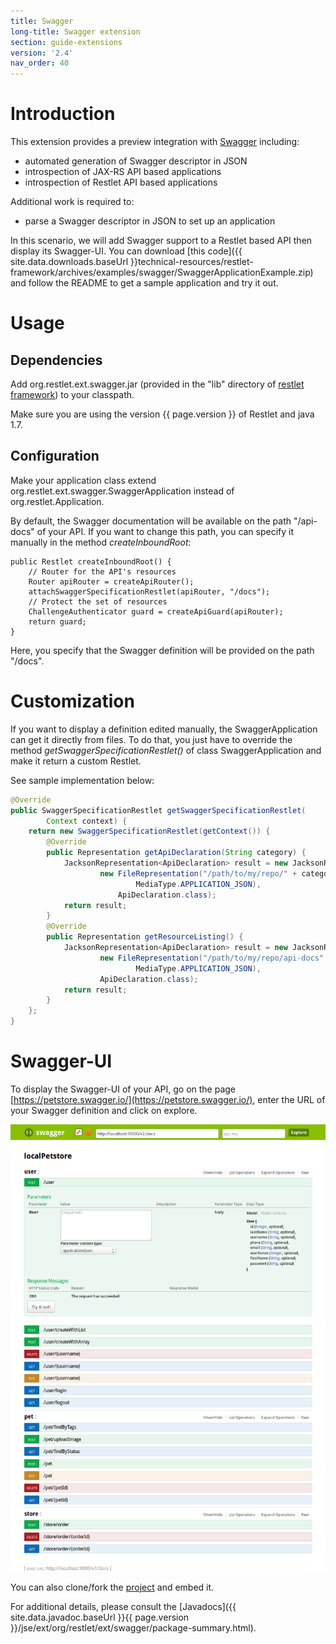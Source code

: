 ```yaml
---
title: Swagger
long-title: Swagger extension
section: guide-extensions
version: '2.4'
nav_order: 40
---
```

# Introduction

This extension provides a preview integration with [Swagger](https://helloreverb.com/developers/swagger) including:

- automated generation of Swagger descriptor in JSON
- introspection of JAX-RS API based applications
- introspection of Restlet API based applications

Additional work is required to:

- parse a Swagger descriptor in JSON to set up an application

In this scenario, we will add Swagger support to a Restlet based API then display its Swagger-UI.
You can download [this code]({{ site.data.downloads.baseUrl }}technical-resources/restlet-framework/archives/examples/swagger/SwaggerApplicationExample.zip) and follow the README to get a sample application and try it out.

# Usage

## Dependencies

Add org.restlet.ext.swagger.jar (provided in the "lib" directory of
[restlet framework](/downloads/current#release=testing&edition=jse&distribution=zip
"download restlet framework")) to your classpath.

Make sure you are using the version {{ page.version }} of Restlet and java 1.7.

## Configuration

Make your application class extend org.restlet.ext.swagger.SwaggerApplication instead of org.restlet.Application.

By default, the Swagger documentation will be available on the path "/api-docs" of your API. If you want to change this path, you can specify it manually in the method _createInboundRoot_:

<pre class="language-java"><code class="language-java">public Restlet createInboundRoot() {
    // Router for the API's resources
    Router apiRouter = createApiRouter();
    attachSwaggerSpecificationRestlet(apiRouter, "/docs");
    // Protect the set of resources
    ChallengeAuthenticator guard = createApiGuard(apiRouter);
    return guard;
}
</code></pre>

Here, you specify that the Swagger definition will be provided on the path "/docs".

# Customization

If you want to display a definition edited manually, the SwaggerApplication can get it directly from files. To do that, you just have to override the method _getSwaggerSpecificationRestlet()_ of class SwaggerApplication and make it return a custom Restlet.

See sample implementation below:

```java
@Override
public SwaggerSpecificationRestlet getSwaggerSpecificationRestlet(
        Context context) {
    return new SwaggerSpecificationRestlet(getContext()) {
        @Override
        public Representation getApiDeclaration(String category) {
            JacksonRepresentation<ApiDeclaration> result = new JacksonRepresentation<ApiDeclaration>(
                    new FileRepresentation("/path/to/my/repo/" + category,
                            MediaType.APPLICATION_JSON),
                        ApiDeclaration.class);
            return result;
        }
        @Override
        public Representation getResourceListing() {
            JacksonRepresentation<ApiDeclaration> result = new JacksonRepresentation<ApiDeclaration>(
                    new FileRepresentation("/path/to/my/repo/api-docs",
                            MediaType.APPLICATION_JSON),
                    ApiDeclaration.class);
            return result;
        }
    };
}
```

# Swagger-UI

To display the Swagger-UI of your API, go on the page [https://petstore.swagger.io/](https://petstore.swagger.io/), enter the URL of your Swagger definition and click on explore.

![swagger-ui](images/swaggerExtensionSwaggerUI.png)

You can also clone/fork the [project](https://github.com/wordnik/swagger-ui) and embed it.

For additional details, please consult the
[Javadocs]({{ site.data.javadoc.baseUrl }}{{ page.version }}/jse/ext/org/restlet/ext/swagger/package-summary.html).
